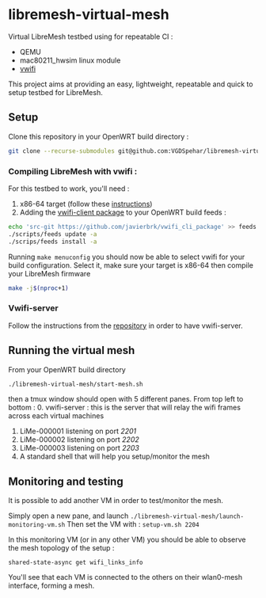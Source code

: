 # libremesh-virtual-mesh

Virtual LibreMesh testbed using for repeatable CI :
- QEMU
- mac80211_hwsim linux module
- [vwifi](https://github.com/Raizo62/vwifi)

This project aims at providing an easy, lightweight, repeatable and quick to setup testbed for LibreMesh.

## Setup

Clone this repository in your OpenWRT build directory :
```bash
git clone --recurse-submodules git@github.com:VGDSpehar/libremesh-virtual-mesh.git
```
### Compiling LibreMesh with vwifi :

For this testbed to work, you'll need :

1. x86-64 target  (follow these [instructions](https://libremesh.org/development.html#compiling_libremesh_from_source_code))
2. Adding the [vwifi-client package](https://github.com/javierbrk/vwifi_cli_package) to your OpenWRT build feeds :

```bash
echo 'src-git https://github.com/javierbrk/vwifi_cli_package' >> feeds.conf
./scripts/feeds update -a
./scrips/feeds install -a
```

Running `make menuconfig` you should now be able to select vwifi for your build configuration.
Select it, make sure your target is x86-64 then compile your LibreMesh firmware
```bash
make -j$(nproc+1)
```
### Vwifi-server

Follow the instructions from the [repository](https://github.com/Raizo62/vwifi) in order to have vwifi-server.

## Running the virtual mesh

From your OpenWRT build directory

```bash
./libremesh-virtual-mesh/start-mesh.sh
```

then a tmux window should open with 5 different panes. From top left to bottom :
0. vwifi-server : this is the server that will relay the wifi frames across each virtual machines
1. LiMe-000001 listening on port *2201*
2. LiMe-000002 listening on port *2202*
3. LiMe-000003 listening on port *2203*
5. A standard shell that will help you setup/monitor the mesh

## Monitoring and testing

It is possible to add another VM in order to test/monitor the mesh.

Simply open a new pane, and launch `./libremesh-virtual-mesh/launch-monitoring-vm.sh`
Then set the VM with :
`setup-vm.sh 2204`

In this monitoring VM (or in any other VM) you should be able to observe the mesh topology of the setup :

`shared-state-async get wifi_links_info`


You'll see that each VM is connected to the others on their wlan0-mesh interface, forming a mesh.

